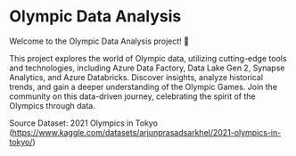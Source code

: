 #  Olympic Data Analysis
Welcome to the Olympic Data Analysis project! 🏅

This project explores the world of Olympic data, utilizing cutting-edge tools and technologies, including Azure Data Factory, Data Lake Gen 2, Synapse Analytics, and Azure Databricks. Discover insights, analyze historical trends, and gain a deeper understanding of the Olympic Games. Join the community on this data-driven journey, celebrating the spirit of the Olympics through data.

Source Dataset: 2021 Olympics in Tokyo (https://www.kaggle.com/datasets/arjunprasadsarkhel/2021-olympics-in-tokyo/)
